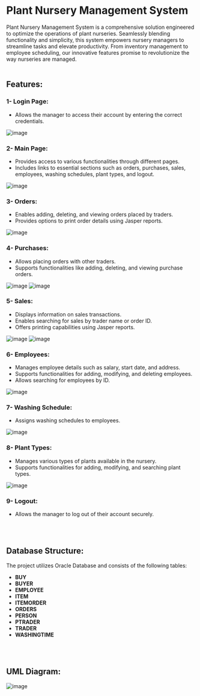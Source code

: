 # Plant Nursery Management System

Plant Nursery Management System is a comprehensive solution engineered to optimize the operations of plant nurseries. Seamlessly blending functionality and simplicity, this system empowers nursery managers to streamline tasks and elevate productivity. From inventory management to employee scheduling, our innovative features promise to revolutionize the way nurseries are managed.
<br/>
<br/>
<h2>Features:</h2>

<h3>1- Login Page:</h3>

* Allows the manager to access their account by entering the correct credentials.
  
![image](https://github.com/AbdelrahmanJaber/Plant-Nursery-Management-System/assets/113253216/d8af2d64-5a4b-4320-87ec-5503fd49f1e8)

<h3>2- Main Page:</h3>

* Provides access to various functionalities through different pages.
* Includes links to essential sections such as orders, purchases, sales, employees, washing schedules, plant types, and logout.

![image](https://github.com/AbdelrahmanJaber/Plant-Nursery-Management-System/assets/113253216/9f66cd20-b88b-4cf6-8b9f-54ced8831036)

<h3>3- Orders:</h3>

* Enables adding, deleting, and viewing orders placed by traders.
* Provides options to print order details using Jasper reports.

![image](https://github.com/AbdelrahmanJaber/Plant-Nursery-Management-System/assets/113253216/abdc81f4-3a8d-493f-bf67-644ab8553fb7)

<h3>4- Purchases:</h3>

* Allows placing orders with other traders.
* Supports functionalities like adding, deleting, and viewing purchase orders.

![image](https://github.com/AbdelrahmanJaber/Plant-Nursery-Management-System/assets/113253216/f9470876-3968-44ed-a1d2-d5755302c7de)
![image](https://github.com/AbdelrahmanJaber/Plant-Nursery-Management-System/assets/113253216/24420f6a-d12e-4cee-a90d-4c1def79ac36)

<h3>5- Sales:</h3>

* Displays information on sales transactions.
* Enables searching for sales by trader name or order ID.
* Offers printing capabilities using Jasper reports.

![image](https://github.com/AbdelrahmanJaber/Plant-Nursery-Management-System/assets/113253216/c05caa52-26fc-4315-ad39-34f77bb36c05)
![image](https://github.com/AbdelrahmanJaber/Plant-Nursery-Management-System/assets/113253216/5dfafa90-7d86-49bd-85c5-16adcb53d467)

<h3>6- Employees:</h3>

* Manages employee details such as salary, start date, and address.
* Supports functionalities for adding, modifying, and deleting employees.
* Allows searching for employees by ID.

![image](https://github.com/AbdelrahmanJaber/Plant-Nursery-Management-System/assets/113253216/8216aa1b-991a-4c88-acde-fc8e07793f00)

<h3>7- Washing Schedule:</h3>

* Assigns washing schedules to employees.

![image](https://github.com/AbdelrahmanJaber/Plant-Nursery-Management-System/assets/113253216/694123bd-ead9-48f3-a655-6f6373aafc35)

<h3>8- Plant Types:</h3>

* Manages various types of plants available in the nursery.
* Supports functionalities for adding, modifying, and searching plant types.

![image](https://github.com/AbdelrahmanJaber/Plant-Nursery-Management-System/assets/113253216/52c23ebe-09d9-47e0-8e2e-c669de08b5a1)

<h3>9- Logout:</h3>

* Allows the manager to log out of their account securely.
<br/>
<br/>
<h2>Database Structure:</h2>

The project utilizes Oracle Database and consists of the following tables:

* **BUY**
* **BUYER**
* **EMPLOYEE**
* **ITEM**
* **ITEMORDER**
* **ORDERS**
* **PERSON**
* **PTRADER**
* **TRADER**
* **WASHINGTIME**
<br/>
<br/>
<h2>UML Diagram:</h2>

![image](https://github.com/AbdelrahmanJaber/Plant-Nursery-Management-System/assets/113253216/08e328b8-8b6b-435b-9cc7-7624e51c88f6)
